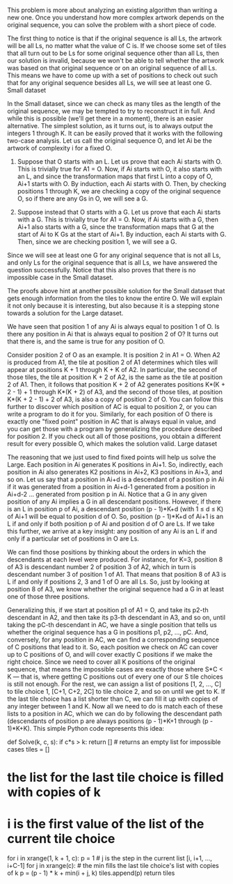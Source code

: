  This problem is more about analyzing an existing algorithm than writing a new one. Once you understand how more complex artwork depends on the original sequence, you can solve the problem with a short piece of code.

The first thing to notice is that if the original sequence is all Ls, the artwork will be all Ls, no matter what the value of C is. If we choose some set of tiles that all turn out to be Ls for some original sequence other than all Ls, then our solution is invalid, because we won't be able to tell whether the artwork was based on that original sequence or on an original sequence of all Ls. This means we have to come up with a set of positions to check out such that for any original sequence besides all Ls, we will see at least one G.
Small dataset

In the Small dataset, since we can check as many tiles as the length of the original sequence, we may be tempted to try to reconstruct it in full. And while this is possible (we'll get there in a moment), there is an easier alternative. The simplest solution, as it turns out, is to always output the integers 1 through K. It can be easily proved that it works with the following two-case analysis. Let us call the original sequence O, and let Ai be the artwork of complexity i for a fixed O.

1. Suppose that O starts with an L. Let us prove that each Ai starts with O. This is trivially true for A1 = O. Now, if Ai starts with O, it also starts with an L, and since the transformation maps that first L into a copy of O, Ai+1 starts with O. By induction, each Ai starts with O. Then, by checking positions 1 through K, we are checking a copy of the original sequence O, so if there are any Gs in O, we will see a G.

2. Suppose instead that O starts with a G. Let us prove that each Ai starts with a G. This is trivially true for A1 = O. Now, if Ai starts with a G, then Ai+1 also starts with a G, since the transformation maps that G at the start of Ai to K Gs at the start of Ai+1. By induction, each Ai starts with G. Then, since we are checking position 1, we will see a G.

Since we will see at least one G for any original sequence that is not all Ls, and only Ls for the original sequence that is all Ls, we have answered the question successfully. Notice that this also proves that there is no impossible case in the Small dataset.

The proofs above hint at another possible solution for the Small dataset that gets enough information from the tiles to know the entire O. We will explain it not only because it is interesting, but also because it is a stepping stone towards a solution for the Large dataset.

We have seen that position 1 of any Ai is always equal to position 1 of O. Is there any position in Ai that is always equal to position 2 of O? It turns out that there is, and the same is true for any position of O.

Consider position 2 of O as an example. It is position 2 in A1 = O. When A2 is produced from A1, the tile at position 2 of A1 determines which tiles will appear at positions K + 1 through K + K of A2. In particular, the second of those tiles, the tile at position K + 2 of A2, is the same as the tile at position 2 of A1. Then, it follows that position K + 2 of A2 generates positions K*(K + 2 - 1) + 1 through K*(K + 2) of A3, and the second of those tiles, at position K*(K + 2 - 1) + 2 of A3, is also a copy of position 2 of O. You can follow this further to discover which position of AC is equal to position 2, or you can write a program to do it for you. Similarly, for each position of O there is exactly one "fixed point" position in AC that is always equal in value, and you can get those with a program by generalizing the procedure described for position 2. If you check out all of those positions, you obtain a different result for every possible O, which makes the solution valid.
Large dataset

The reasoning that we just used to find fixed points will help us solve the Large. Each position in Ai generates K positions in Ai+1. So, indirectly, each position in Ai also generates K2 positions in Ai+2, K3 positions in Ai+3, and so on. Let us say that a position in Ai+d is a descendant of a position p in Ai if it was generated from a position in Ai+d-1 generated from a position in Ai+d-2 ... generated from position p in Ai. Notice that a G in any given position of any Ai implies a G in all descendant positions. However, if there is an L in position p of Ai, a descendant position (p - 1)*K+d (with 1 ≤ d ≤ K) of Ai+1 will be equal to position d of O. So, position (p - 1)*K+d of Ai+1 is an L if and only if both position p of Ai and position d of O are Ls. If we take this further, we arrive at a key insight: any position of any Ai is an L if and only if a particular set of positions in O are Ls.

We can find those positions by thinking about the orders in which the descendants at each level were produced. For instance, for K=3, position 8 of A3 is descendant number 2 of position 3 of A2, which in turn is descendant number 3 of position 1 of A1. That means that position 8 of A3 is L if and only if positions 2, 3 and 1 of O are all Ls. So, just by looking at position 8 of A3, we know whether the original sequence had a G in at least one of those three positions.

Generalizing this, if we start at position p1 of A1 = O, and take its p2-th descendant in A2, and then take its p3-th descendant in A3, and so on, until taking the pC-th descendant in AC, we have a single position that tells us whether the original sequence has a G in positions p1, p2, ..., pC. And, conversely, for any position in AC, we can find a corresponding sequence of C positions that lead to it. So, each position we check on AC can cover up to C positions of O, and will cover exactly C positions if we make the right choice. Since we need to cover all K positions of the original sequence, that means the impossible cases are exactly those where S*C < K — that is, where getting C positions out of every one of our S tile choices is still not enough. For the rest, we can assign a list of positions [1, 2, ..., C] to tile choice 1, [C+1, C+2, 2C] to tile choice 2, and so on until we get to K. If the last tile choice has a list shorter than C, we can fill it up with copies of any integer between 1 and K. Now all we need to do is match each of these lists to a position in AC, which we can do by following the descendant path (descendants of position p are always positions (p - 1)*K+1 through (p - 1)*K+K). This simple Python code represents this idea:

def Solve(k, c, s):
  if c*s > k:
    return []  # returns an empty list for impossible cases
  tiles = []
  # the list for the last tile choice is filled with copies of k
  # i is the first value of the list of the current tile choice
  for i in xrange(1, k + 1, c):
    p = 1
    # j is the step in the current list [i, i+1, ..., i+C-1]
    for j in xrange(c):
      # the min fills the last tile choice's list with copies of k
      p = (p - 1) * k + min(i + j, k)
    tiles.append(p)
  return tiles

